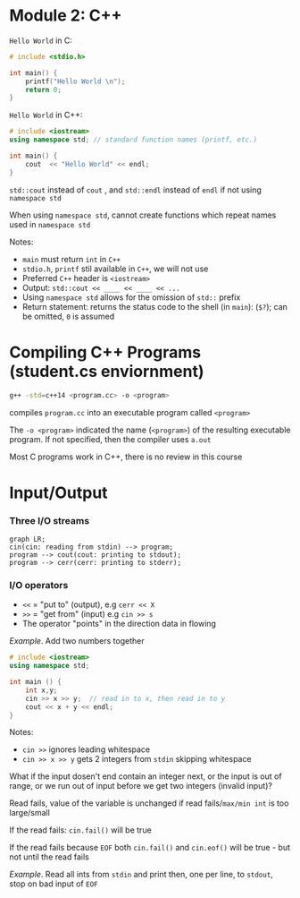 # Module 2: C++

`Hello World` in C: 

~~~c
# include <stdio.h>

int main() {
	printf("Hello World \n"); 
	return 0; 
}
~~~

`Hello World` in C++:

~~~c++
# include <iostream>
using namespace std; // standard function names (printf, etc.) 

int main() {
	cout  << "Hello World" << endl; 
}
~~~

`std::cout` instead of `cout` , and `std::endl` instead of `endl` if not using `namespace std`

When using `namespace std`, cannot create functions which repeat names used in `namespace std`

Notes: 

- `main` must return `int` in `C++`
- `stdio.h`, `printf` stil available in `C++`, we will not use 
- Preferred `C++` header is `<iostream>`
- Output: `std::cout << ____ << ____ << ...`
- Using `namespace std` allows for the omission of `std::` prefix
- Return statement: returns the status code to the shell (in `main`): (`$?`); can be omitted, `0` is assumed 

# Compiling C++ Programs (student.cs enviornment) 

```bash 
g++ -std=c++14 <program.cc> -o <program>
``` 
compiles `program.cc` into an executable program called `<program>`

The `-o <program>` indicated the name (`<program>`) of the resulting executable program. If not specified, then the compiler uses `a.out`

Most C programs work in C++, there is no review in this course 

# Input/Output 
### Three I/O streams 

```mermaid
graph LR; 
cin(cin: reading from stdin) --> program; 
program --> cout(cout: printing to stdout); 
program --> cerr(cerr: printing to stderr); 
```

### I/O operators

- `<<` = "put to" (output), e.g `cerr << X`
- `>>` = "get from" (input) e.g `cin >> s`
- The operator "points" in the direction data in flowing 

*Example*. Add two numbers together 

~~~c++
# include <iostream>
using namespace std; 

int main () {
	int x,y; 
	cin >> x >> y; 	// read in to x, then read in to y
	cout << x + y << endl; 
}
~~~

Notes: 

- `cin >>` ignores leading whitespace 
- `cin >> x >> y` gets 2 integers from `stdin` skipping whitespace 

What if the input dosen't end contain an integer next, or the input is out of range, or we run out of input before we get two integers (invalid input)?

Read fails, value of the variable is unchanged if read fails/`max/min int` is too large/small 

If the read fails: `cin.fail()` will be true 

If the read fails because `EOF` both `cin.fail()` and `cin.eof()` will be true - but not until the read fails 

*Example*.  Read all ints from `stdin` and print then, one per line, to `stdout`, stop on bad input of `EOF`